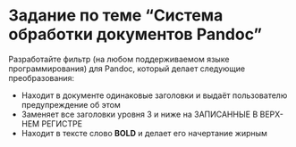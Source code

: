# Задание по теме “Система обработки документов Pandoc”
Разработайте фильтр (на любом поддерживаемом языке программирования)
для Pandoc, который делает следующие преобразования:
- Находит в документе одинаковые заголовки и выдаёт пользователю
предупреждение об этом
- Заменяет все заголовки уровня 3 и ниже на ЗАПИСАННЫЕ В ВЕРХ-
НЕМ РЕГИСТРЕ
- Находит в тексте слово **BOLD** и делает его начертание жирным
